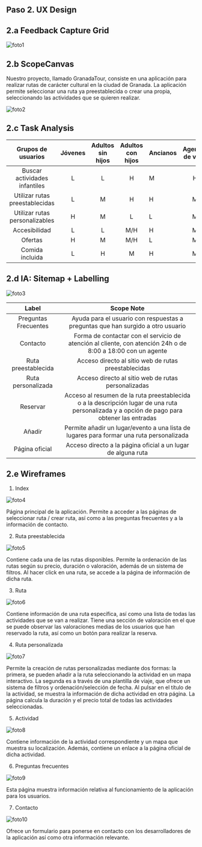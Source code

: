 ## Paso 2. UX Design

2.a Feedback Capture Grid
-----
![foto1](Malla_receptora.png)


2.b ScopeCanvas
-----
Nuestro proyecto, llamado GranadaTour, consiste en una aplicación para realizar rutas de carácter cultural en la ciudad de Granada. La aplicación permite seleccionar una ruta ya preestablecida o crear una propia, seleccionando las actividades que se quieren realizar.

![foto2](ScopeCanvas.png)

2.c Task Analysis
-----
| Grupos de usuarios             | Jóvenes | Adultos sin hijos | Adultos con hijos | Ancianos | Agentes de viaje |  
| :------:                       | :------:| :----------------:| :----------------:| :--------| :---------------:|
| Buscar actividades infantiles  |    L    |          L        |          H        |     M    |         H        |
| Utilizar rutas preestablecidas |    L    |          M        |          H        |     H    |         M        |
| Utilizar rutas personalizables |    H    |          M        |          L        |     L    |         M        |
| Accesibilidad                  |    L    |          L        |         M/H       |     H    |         M        |    
| Ofertas                        |    H    |          M        |         M/H       |     L    |         M        |
| Comida incluida                |    L    |          H        |          M        |     H    |         M        |

2.d IA: Sitemap + Labelling
-----
![foto3](Sitemap.png)

| Label                | Scope Note                                                                                                                                  | 
| :------:             | :------------------------------------------------------------------------------------------------------------------------------------------:| 
| Preguntas Frecuentes | Ayuda para el usuario con respuestas a preguntas que han surgido a otro usuario                                                             |
| Contacto             | Forma de contactar con el servicio de atención al cliente, con atención 24h o de 8:00 a 18:00 con un agente                                 |
| Ruta preestablecida  | Acceso directo al sitio web de rutas preestablecidas                                                                                        |
| Ruta personalizada   | Acceso directo al sitio web de rutas personalizadas                                                                                         |
| Reservar             | Acceso al resumen de la ruta preestablecida o a la descripción lugar de una ruta personalizada y a opción de pago para obtener las entradas |
| Añadir               | Permite añadir un lugar/evento a una lista de lugares para formar una ruta personalizada                                                    |
| Página oficial       | Acceso directo a la página oficial a un lugar de alguna ruta                                                                                |

2.e Wireframes
-----

1. Index

![foto4](./Bocetos/index.png)

Página principal de la aplicación. Permite a acceder a las páginas de seleccionar ruta / crear ruta, así como a las preguntas frecuentes y a la información de contacto.


2. Ruta preestablecida

![foto5](./Bocetos/preestablecida.png)

Contiene cada una de las rutas disponibles. Permite la ordenación de las rutas según su precio, duración o valoración, además de un sistema de filtros. Al hacer click en una ruta, se accede a la página de información de dicha ruta.


3. Ruta

![foto6](./Bocetos/ruta.png)

Contiene información de una ruta específica, así como una lista de todas las actividades que se van a realizar. Tiene una sección de valoración en el que se puede observar las valoraciones medias de los usuarios que han reservado la ruta, así como un botón para realizar la reserva.


4. Ruta personalizada

![foto7](./Bocetos/personalizada.png)

Permite la creación de rutas personalizadas mediante dos formas: la primera, se pueden añadir a la ruta seleccionando la actividad en un mapa interactivo. La segunda es a través de una plantilla de viaje, que ofrece un sistema de filtros y ordenación/selección de fecha. Al pulsar en el título de la actividad, se muestra la información de dicha actividad en otra página. La página calcula la duración y el precio total de todas las actividades seleccionadas.


5. Actividad

![foto8](./Bocetos/actividad.png)

Contiene información de la actividad correspondiente y un mapa que muestra su localización. Además, contiene un enlace a la página oficial de dicha actividad.


6. Preguntas frecuentes

![foto9](./Bocetos/faq.png)

Esta página muestra información relativa al funcionamiento de la aplicación para los usuarios.


7. Contacto

![foto10](./Bocetos/contacto.png)

Ofrece un formulario para ponerse en contacto con los desarrolladores de la aplicación así como otra información relevante.

